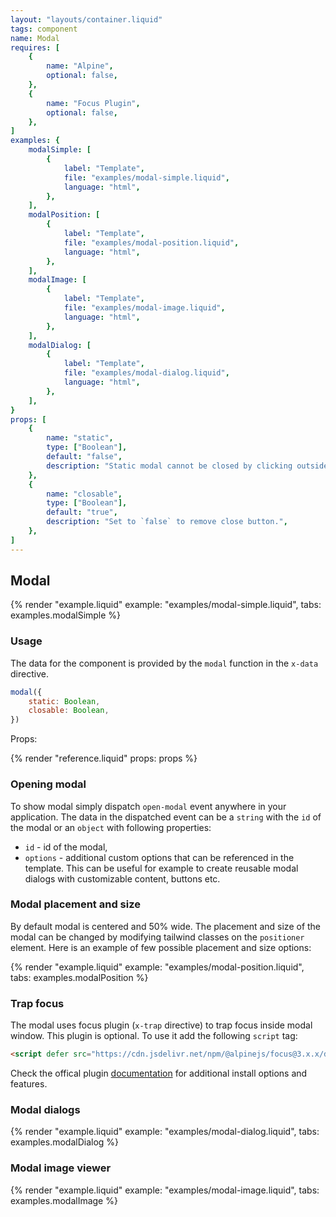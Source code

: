 ```yaml
---
layout: "layouts/container.liquid"
tags: component
name: Modal
requires: [
    {
        name: "Alpine",
        optional: false,
    },
    {
        name: "Focus Plugin",
        optional: false,
    },
]
examples: {
    modalSimple: [
        {
            label: "Template",
            file: "examples/modal-simple.liquid",
            language: "html",
        },
    ],
    modalPosition: [
        {
            label: "Template",
            file: "examples/modal-position.liquid",
            language: "html",
        },
    ],
    modalImage: [
        {
            label: "Template",
            file: "examples/modal-image.liquid",
            language: "html",
        },
    ],
    modalDialog: [
        {
            label: "Template",
            file: "examples/modal-dialog.liquid",
            language: "html",
        },
    ],
}
props: [
    {
        name: "static",
        type: ["Boolean"],
        default: "false",
        description: "Static modal cannot be closed by clicking outside of it.",
    },
    {
        name: "closable",
        type: ["Boolean"],
        default: "true",
        description: "Set to `false` to remove close button.",
    },
]
---
```

## Modal

{% render "example.liquid" example: "examples/modal-simple.liquid", tabs: examples.modalSimple %}

### Usage

The data for the component is provided by the `modal` function in the `x-data` directive.

```javascript
modal({
    static: Boolean,
    closable: Boolean,
})
```
Props:

{% render "reference.liquid" props: props %}

### Opening modal

To show modal simply dispatch `open-modal` event anywhere in your application. The data in the dispatched event can be a `string` with the `id` of the modal or an `object` with following properties:

- `id` - id of the modal,
- `options` - additional custom options that can be referenced in the template. This can be useful for example to create reusable modal dialogs with customizable content, buttons etc.

### Modal placement and size

By default modal is centered and 50% wide. The placement and size of the modal can be changed by modifying tailwind classes on the `positioner` element. Here is an example of few possible placement and size options:

{% render "example.liquid" example: "examples/modal-position.liquid", tabs: examples.modalPosition %}

### Trap focus

The modal uses focus plugin (`x-trap` directive) to trap focus inside modal window. This plugin is optional. To use it add the following `script` tag:

```html
<script defer src="https://cdn.jsdelivr.net/npm/@alpinejs/focus@3.x.x/dist/cdn.min.js"></script>
```

Check the offical plugin [documentation](https://alpinejs.dev/plugins/focus) for additional install options and features.

### Modal dialogs

{% render "example.liquid" example: "examples/modal-dialog.liquid", tabs: examples.modalDialog %}

### Modal image viewer

{% render "example.liquid" example: "examples/modal-image.liquid", tabs: examples.modalImage %}
